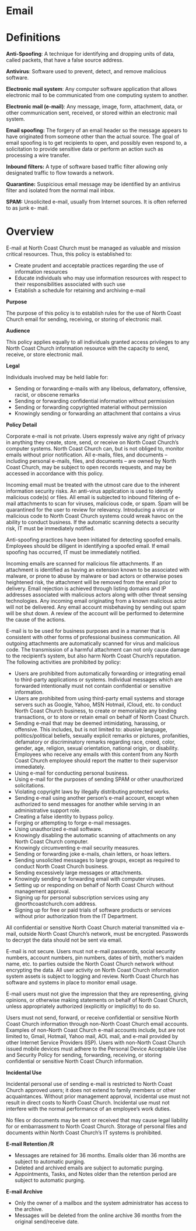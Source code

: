 # Email

# **Definitions**

**Anti-Spoofing**: A technique for identifying and dropping units of data, called packets, that have a false source address.

**Antivirus**: Software used to prevent, detect, and remove malicious software.

**Electronic mail system**: Any computer software application that allows electronic mail to be communicated from one computing system to another.

**Electronic mail (e-mail)**: Any message, image, form, attachment, data, or other communication sent, received, or stored within an electronic mail system.

**Email spoofing:** The forgery of an email header so the message appears to have originated from someone other than the actual source. The goal of email spoofing is to get recipients to open, and possibly even respond to, a solicitation to provide sensitive data or perform an action such as processing a wire transfer.

**Inbound filters:** A type of software based traffic filter allowing only designated traffic to flow towards a network.

**Quarantine:** Suspicious email message may be identified by an antivirus filter and isolated from the normal mail inbox.

**SPAM:** Unsolicited e-mail, usually from Internet sources. It is often referred to as junk e- mail.

# **Overview**

E-mail at North Coast Church must be managed as valuable and mission critical resources. Thus, this policy is established to:

- Create prudent and acceptable practices regarding the use of information resources
- Educate individuals who may use information resources with respect to their responsibilities associated with such use
- Establish a schedule for retaining and archiving e-mail

**Purpose**

The purpose of this policy is to establish rules for the use of North Coast Church email for sending, receiving, or storing of electronic mail.

**Audience**

This policy applies equally to all individuals granted access privileges to any North Coast Church information resource with the capacity to send, receive, or store electronic mail.

**Legal**

Individuals involved may be held liable for:

- Sending or forwarding e-mails with any libelous, defamatory, offensive, racist, or obscene remarks
- Sending or forwarding confidential information without permission
- Sending or forwarding copyrighted material without permission
- Knowingly sending or forwarding an attachment that contains a virus

**Policy Detail**

Corporate e-mail is not private. Users expressly waive any right of privacy in anything they create, store, send, or receive on North Coast Church’s computer systems. North Coast Church can, but is not obliged to, monitor emails without prior notification. All e-mails, files, and documents – including personal e-mails, files, and documents – are owned by North Coast Church, may be subject to open records requests, and may be accessed in accordance with this policy.

Incoming email must be treated with the utmost care due to the inherent information security risks. An anti-virus application is used to identify malicious code(s) or files. All email is subjected to inbound filtering of e-mail attachments to scan for viruses, malicious code, or spam. Spam will be quarantined for the user to review for relevancy. Introducing a virus or malicious code to North Coast Church systems could wreak havoc on the ability to conduct business. If the automatic scanning detects a security risk, IT must be immediately notified.

Anti-spoofing practices have been initiated for detecting spoofed emails. Employees should be diligent in identifying a spoofed email. If email spoofing has occurred, IT must be immediately notified.

Incoming emails are scanned for malicious file attachments. If an attachment is identified as having an extension known to be associated with malware, or prone to abuse by malware or bad actors or otherwise poses heightened risk, the attachment will be removed from the email prior to delivery. Email rejection is achieved through listing domains and IP addresses associated with malicious actors along with other threat sensing technologies. Any incoming email originating from a known malicious actor will not be delivered. Any email account misbehaving by sending out spam will be shut down. A review of the account will be performed to determine the cause of the actions.

E-mail is to be used for business purposes and in a manner that is consistent with other forms of professional business communication. All outgoing attachments are automatically scanned for virus and malicious code. The transmission of a harmful attachment can not only cause damage to the recipient’s system, but also harm North Coast Church’s reputation. The following activities are prohibited by policy:

- Users are prohibited from automatically forwarding or integrating email to third-party applications or systems. Individual messages which are forwarded intentionally must not contain confidential or sensitive information.
- Users are prohibited from using third-party email systems and storage servers such as Google, Yahoo, MSN Hotmail, iCloud, etc. to conduct North Coast Church business, to create or memorialize any binding transactions, or to store or retain email on behalf of North Coast Church.
- Sending e-mail that may be deemed intimidating, harassing, or offensive. This includes, but is not limited to: abusive language, politics/political beliefs, sexually explicit remarks or pictures, profanities, defamatory or discriminatory remarks regarding race, creed, color, gender, age, religion, sexual orientation, national origin, or disability. Employees who receive any emails with this content from any North Coast Church employee should report the matter to their supervisor immediately.
- Using e-mail for conducting personal business.
- Using e-mail for the purposes of sending SPAM or other unauthorized solicitations.
- Violating copyright laws by illegally distributing protected works.
- Sending e-mail using another person’s e-mail account, except when authorized to send messages for another while serving in an administrative support role.
- Creating a false identity to bypass policy.
- Forging or attempting to forge e-mail messages.
- Using unauthorized e-mail software.
- Knowingly disabling the automatic scanning of attachments on any North Coast Church computer.
- Knowingly circumventing e-mail security measures.
- Sending or forwarding joke e-mails, chain letters, or hoax letters.
- Sending unsolicited messages to large groups, except as required to conduct North Coast Church business.
- Sending excessively large messages or attachments.
- Knowingly sending or forwarding email with computer viruses.
- Setting up or responding on behalf of North Coast Church without management approval.
- Signing up for personal subscription services using any @northcoastchurch.com address.
- Signing up for free or paid trials of software products or services without prior authorization from the IT Department.

All confidential or sensitive North Coast Church material transmitted via e-mail, outside North Coast Church’s network, must be encrypted. Passwords to decrypt the data should not be sent via email.

E-mail is not secure. Users must not e-mail passwords, social security numbers, account numbers, pin numbers, dates of birth, mother’s maiden name, etc. to parties outside the North Coast Church network without encrypting the data. All user activity on North Coast Church information system assets is subject to logging and review. North Coast Church has software and systems in place to monitor email usage.

E-mail users must not give the impression that they are representing, giving opinions, or otherwise making statements on behalf of North Coast Church, unless appropriately authorized (explicitly or implicitly) to do so.

Users must not send, forward, or receive confidential or sensitive North Coast Church information through non-North Coast Church email accounts. Examples of non-North Coast Church e-mail accounts include, but are not limited to, Gmail, Hotmail, Yahoo mail, AOL mail, and e-mail provided by other Internet Service Providers (ISP). Users with non-North Coast Church issued mobile devices must adhere to the Personal Device Acceptable Use and Security Policy for sending, forwarding, receiving, or storing confidential or sensitive North Coast Church information.

**Incidental Use**

Incidental personal use of sending e-mail is restricted to North Coast Church approved users; it does not extend to family members or other acquaintances. Without prior management approval, incidental use must not result in direct costs to North Coast Church. Incidental use must not interfere with the normal performance of an employee’s work duties.

No files or documents may be sent or received that may cause legal liability for or embarrassment to North Coast Church. Storage of personal files and documents within North Coast Church’s IT systems is prohibited.

**E-mail Retention /R**

- Messages are retained for 36 months. Emails older than 36 months are subject to automatic purging.
- Deleted and archived emails are subject to automatic purging.
- Appointments, Tasks, and Notes older than the retention period are subject to automatic purging.

**E-mail Archive**

- Only the owner of a mailbox and the system administrator has access to the archive.
- Messages will be deleted from the online archive 36 months from the original send/receive date.
